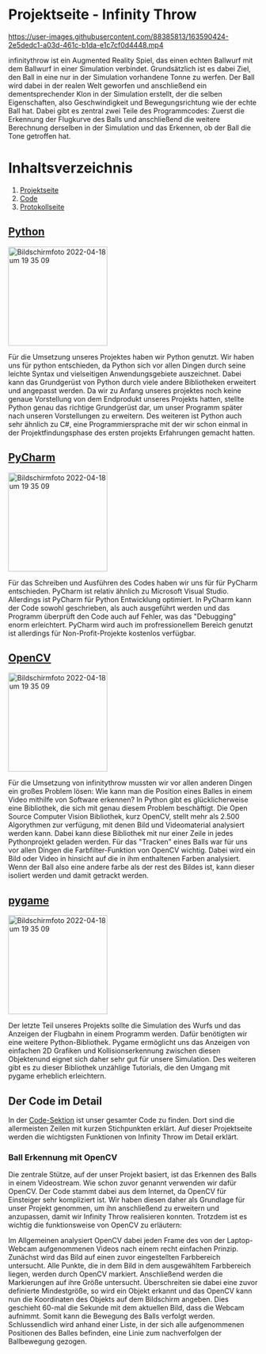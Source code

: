 # Projektseite - Infinity Throw


https://user-images.githubusercontent.com/88385813/163590424-2e5dedc1-a03d-461c-b1da-e1c7cf0d4448.mp4





infinitythrow ist ein Augmented Reality Spiel, das einen echten Ballwurf mit dem Ballwurf in einer Simulation verbindet. Grundsätzlich ist es dabei Ziel, den Ball in eine nur in der Simulation vorhandene Tonne zu werfen. Der Ball wird dabei in der realen Welt geworfen und anschließend ein dementsprechender Klon in der Simulation erstellt, der die selben Eigenschaften, also Geschwindigkeit und Bewegungsrichtung wie der echte Ball hat. Dabei gibt es zentral zwei Teile des Programmcodes: Zuerst die Erkennung der Flugkurve des Balls und anschließend die weitere Berechnung derselben in der Simulation und das Erkennen, ob der Ball die Tone getroffen hat.

# Inhaltsverzeichnis
1. [Projektseite](https://github.com/ThorgeHamprecht/InformatikProjektNr.2/blob/main/Projektseite.md)
2. [Code](https://github.com/ThorgeHamprecht/InformatikProjektNr.2/blob/main/Code.md)
3. [Protokollseite](https://github.com/ThorgeHamprecht/InformatikProjektNr.2/blob/main/Protokollseite.md)

## [Python](https://www.python.org/)
<img width="200" alt="Bildschirmfoto 2022-04-18 um 19 35 09" src="https://user-images.githubusercontent.com/88385813/157444258-77318303-ed05-49b7-8ace-10eebca0f0f5.png"> 

Für die Umsetzung unseres Projektes haben wir Python genutzt. Wir haben uns für python entschieden, da Python sich vor allen Dingen durch seine leichte Syntax und vielseitigen Anwendungsgebiete auszeichnet. Dabei kann das Grundgerüst von Python durch viele andere Bibliotheken erweitert und angepasst werden. Da wir zu Anfang unseres projektes noch keine genaue Vorstellung von dem Endprodukt unseres Projekts hatten, stellte Python genau das richtige Grundgerüst dar, um unser Programm später nach unseren Vorstellungen zu erweitern. Des weiteren ist Python auch sehr ähnlich zu C#, eine Programmiersprache mit der wir schon einmal in der Projektfindungsphase des ersten projekts Erfahrungen gemacht hatten.

## [PyCharm](https://www.jetbrains.com/pycharm/)
<img width="200" alt="Bildschirmfoto 2022-04-18 um 19 35 09" src="https://user-images.githubusercontent.com/88385813/163342121-e0e1be82-a348-4d29-a16c-04bcb0c8c442.png">


Für das Schreiben und Ausführen des Codes haben wir uns für für PyCharm entschieden. PyCharm ist relativ ähnlich zu Microsoft Visual Studio. Allerdings ist PyCharm für Python Entwicklung optimiert. In PyCharm kann der Code sowohl geschrieben, als auch ausgeführt werden und das Programm überprüft den Code auch auf Fehler, was das "Debugging" enorm erleichtert. PyCharm wird auch im profressionellem Bereich genutzt ist allerdings für Non-Profit-Projekte kostenlos verfügbar. 

## [OpenCV](https://opencv.org/)
<img width="200" alt="Bildschirmfoto 2022-04-18 um 19 35 09" src="https://user-images.githubusercontent.com/88385813/157444014-ec4f9bcf-7afb-4fd1-bd95-0dfce1b4254e.png">


Für die Umsetzung von infinitythrow mussten wir vor allen anderen Dingen ein großes Problem lösen: Wie kann man die Position eines Balles in einem Video mithilfe von Software erkennen? In Python gibt es glücklicherweise eine Bibliothek, die sich mit genau diesem Problem beschäftigt. Die Open Source Computer Vision Bibliothek, kurz OpenCV, stellt mehr als 2.500 Algorythmen zur verfügung, mit denen Bild und Videomaterial analysiert werden kann. Dabei kann diese Bibliothek mit nur einer Zeile in jedes Pythonprojekt geladen werden. Für das "Tracken" eines Balls war für uns vor allen Dingen die Farbfilter-Funktion von OpenCV wichtig. Dabei wird ein Bild oder Video in hinsicht auf die in ihm enthaltenen Farben analysiert. Wenn der Ball also eine andere farbe als der rest des Bildes ist, kann dieser isoliert werden und damit getrackt werden.


## [pygame](https://www.pygame.org/news)
<img width="200" alt="Bildschirmfoto 2022-04-18 um 19 35 09" src="https://user-images.githubusercontent.com/88385813/163342475-1fa20894-75e3-4dda-90f0-42c2d4296f9e.png">


Der letzte Teil unseres Projekts sollte die Simulation des Wurfs und das Anzeigen der Flugbahn in einem Programm werden. Dafür benötigten wir eine weitere Python-Bibliothek. Pygame ermöglicht uns das Anzeigen von einfachen 2D Grafiken und Kollisionserkennung zwischen diesen Objektenund eignet sich daher sehr gut für unsere Simulation. Des weiteren gibt es zu dieser Bibliothek unzählige Tutorials, die den Umgang mit pygame erheblich erleichtern.

## Der Code im Detail
In der [Code-Sektion](https://github.com/ThorgeHamprecht/InformatikProjektNr.2/blob/main/Code.md) ist unser gesamter Code zu finden. Dort sind die allermeisten Zeilen mit kurzen Stichpunkten erklärt. Auf dieser Projektseite werden die wichtigsten Funktionen von Infinity Throw im Detail erklärt.  

### Ball Erkennung mit OpenCV
Die zentrale Stütze, auf der unser Projekt basiert, ist das Erkennen des Balls in einem Videostream. Wie schon zuvor genannt verwenden wir dafür OpenCV. Der Code stammt dabei aus dem Internet, da OpenCV für Einsteiger sehr kompliziert ist. Wir haben diesen daher als Grundlage für unser Projekt genommen, um ihn anschließend zu erweitern und anzupassen, damit wir Infinity Throw realisieren konnten. Trotzdem ist es wichtig die funktionsweise von OpenCV zu erläutern:

Im Allgemeinen analysiert OpenCV dabei jeden Frame des von der Laptop-Webcam aufgenommenen Videos nach einem recht einfachen Prinzip. Zunächst wird das Bild auf einen zuvor eingestellten Farbbereich untersucht. Alle Punkte, die in dem Bild in dem ausgewähltem Farbbereich liegen, werden durch OpenCV markiert. Anschließend werden die Markierungen auf ihre Größe untersucht. Überschreiten sie dabei eine zuvor definierte Mindestgröße, so wird ein Objekt erkannt und das OpenCV kann nun die Koordinaten des Objekts auf dem Bildschirm angeben. Dies geschieht 60-mal die Sekunde mit dem aktuellen Bild, dass die Webcam aufnimmt. Somit kann die Bewegung des Balls verfolgt werden. Schlussendlich wird anhand einer Liste, in der sich alle aufgenommenen Positionen des Balles befinden, eine Linie zum nachverfolgen der Ballbewegung gezogen.
